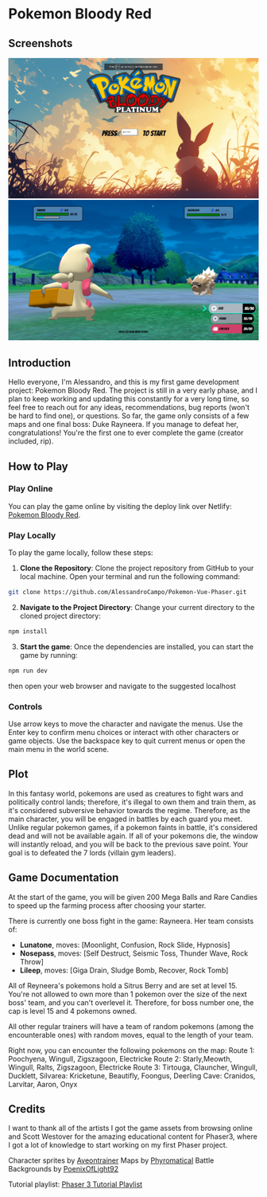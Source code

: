
# Pokemon Bloody Red

## Screenshots

![Screenshot 1](public/screenshots/screenshot1.png)
![Screenshot 2](public/screenshots/screenshot2.png)

## Introduction

Hello everyone, I'm Alessandro, and this is my first game development project: Pokemon Bloody Red. The project is still in a very early phase, and I plan to keep working and updating this constantly for a very long time, so feel free to reach out for any ideas, recommendations, bug reports (won't be hard to find one), or questions. So far, the game only consists of a few maps and one final boss: Duke Rayneera. If you manage to defeat her, congratulations! You're the first one to ever complete the game (creator included, rip).

## How to Play

### Play Online

You can play the game online by visiting the deploy link over Netlify: [Pokemon Bloody Red](https://pokemon-bloody-red.netlify.app/).

### Play Locally

To play the game locally, follow these steps:

1. **Clone the Repository**: Clone the project repository from GitHub to your local machine. Open your terminal and run the following command:

  ```bash
git clone https://github.com/AlessandroCampo/Pokemon-Vue-Phaser.git
```


2. **Navigate to the Project Directory**: Change your current directory to the cloned project directory:

```bash
npm install
```

3. **Start the game**: Once the dependencies are installed, you can start the game by running:
```bash
npm run dev
```
then open your web browser and navigate to the suggested localhost

### Controls
Use arrow keys to move the character and navigate the menus.
Use the Enter key to confirm menu choices or interact with other characters or game objects.
Use the backspace key to quit current menus or open the main menu in the world scene.



## Plot

In this fantasy world, pokemons are used as creatures to fight wars and politically control lands; therefore, it's illegal to own them and train them, as it's considered subversive behavior towards the regime. Therefore, as the main character, you will be engaged in battles by each guard you meet. Unlike regular pokemon games, if a pokemon faints in battle, it's considered dead and will not be available again. If all of your pokemons die, the window will instantly reload, and you will be back to the previous save point. Your goal is to defeated the 7 lords (villain gym leaders).

## Game Documentation

At the start of the game, you will be given 200 Mega Balls and Rare Candies to speed up the farming process after choosing your starter.

There is currently one boss fight in the game: Rayneera. Her team consists of:

- **Lunatone**, moves: [Moonlight, Confusion, Rock Slide, Hypnosis]
- **Nosepass**, moves: [Self Destruct, Seismic Toss, Thunder Wave, Rock Throw]
- **Lileep**, moves: [Giga Drain, Sludge Bomb, Recover, Rock Tomb]

All of Reyneera's pokemons hold a Sitrus Berry and are set at level 15. You're not allowed to own more than 1 pokemon over the size of the next boss' team, and you can't overlevel it. Therefore, for boss number one, the cap is level 15 and 4 pokemons owned.

All other regular trainers will have a team of random pokemons (among the encounterable ones) with random moves, equal to the length of your team.

Right now, you can encounter the following pokemons on the map: 
Route 1: Poochyena, Wingull, Zigszagoon,  Electricke
Route 2: Starly,Meowth, Wingull,  Ralts, Zigszagoon, Electricke
Route 3: Tirtouga, Clauncher, Wingull, Ducklett,
Silvarea: Kricketune, Beautifly, Foongus, Deerling
Cave: Cranidos, Larvitar, Aaron, Onyx

## Credits

I want to thank all of the artists I got the game assets from browsing online and Scott Westover for the amazing educational content for Phaser3, where I got a lot of knowledge to start working on my first Phaser project.

Character sprites by [Aveontrainer](https://www.deviantart.com/aveontrainer)
Maps by [Phyromatical](https://www.deviantart.com/phyromatical)
Battle Backgrounds by [PoenixOfLight92](https://www.deviantart.com/phoenixoflight92)

Tutorial playlist: [Phaser 3 Tutorial Playlist](https://www.youtube.com/playlist?list=PLmcXe0-sfoSgq-pyXrFx0GZjHbvoVUW8t)

